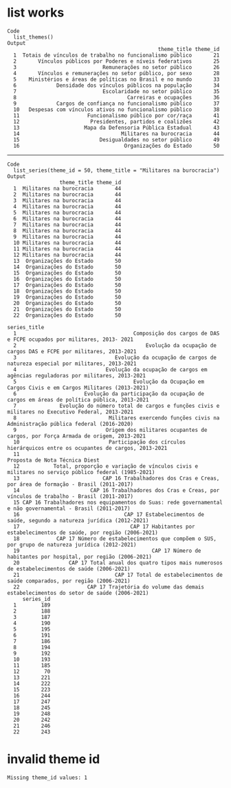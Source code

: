 # list works

    Code
      list_themes()
    Output
                                                     theme_title theme_id
      1  Totais de vínculos de trabalho no funcionalismo público       21
      2       Vínculos públicos por Poderes e níveis federativos       25
      3                            Remunerações no setor público       26
      4       Vínculos e remunerações no setor público, por sexo       28
      5    Ministérios e áreas de políticas no Brasil e no mundo       33
      6             Densidade dos vínculos públicos na população       34
      7                            Escolaridade no setor público       35
      8                                    Carreiras e ocupações       36
      9             Cargos de confiança no funcionalismo público       37
      10   Despesas com vínculos ativos no funcionalismo público       38
      11                      Funcionalismo público por cor/raça       41
      12                       Presidentes, partidos e coalizões       42
      13                     Mapa da Defensoria Pública Estadual       43
      14                                 Militares na burocracia       44
      15                          Desigualdades no setor público       49
      16                                  Organizações do Estado       50

---

    Code
      list_series(theme_id = 50, theme_title = "Militares na burocracia")
    Output
                     theme_title theme_id
      1  Militares na burocracia       44
      2  Militares na burocracia       44
      3  Militares na burocracia       44
      4  Militares na burocracia       44
      5  Militares na burocracia       44
      6  Militares na burocracia       44
      7  Militares na burocracia       44
      8  Militares na burocracia       44
      9  Militares na burocracia       44
      10 Militares na burocracia       44
      11 Militares na burocracia       44
      12 Militares na burocracia       44
      13  Organizações do Estado       50
      14  Organizações do Estado       50
      15  Organizações do Estado       50
      16  Organizações do Estado       50
      17  Organizações do Estado       50
      18  Organizações do Estado       50
      19  Organizações do Estado       50
      20  Organizações do Estado       50
      21  Organizações do Estado       50
      22  Organizações do Estado       50
                                                                                                       series_title
      1                                      Composição dos cargos de DAS e FCPE ocupados por militares, 2013- 2021
      2                                          Evolução da ocupação de cargos DAS e FCPE por militares, 2013-2021
      3                                Evolução da ocupação de cargos de natureza especial por militares, 2013-2021
      4                             Evolução da ocupação de cargos em agências reguladoras por militares, 2013-2021
      5                                      Evolução da Ocupação em Cargos Civis e em Cargos Militares (2013-2021)
      6                      Evolução da participação da ocupação de cargos em áreas de política pública, 2013-2021
      7              Evolução do número total de cargos e funções civis e militares no Executivo Federal, 2013-2021
      8                              Militares exercendo funções civis na Administração pública federal (2016-2020)
      9                             Origem dos militares ocupantes de cargos, por Força Armada de origem, 2013-2021
      10                             Participação dos círculos hierárquicos entre os ocupantes de cargos, 2013-2021
      11                                                                             Proposta de Nota Técnica Diest
      12           Total, proporção e variação de vínculos civis e militares no serviço público federal (1985-2021)
      13                           CAP 16 Trabalhadores dos Cras e Creas, por área de formação - Brasil (2011-2017)
      14                       CAP 16 Trabalhadores dos Cras e Creas, por vínculos de trabalho - Brasil (2011-2017)
      15 CAP 16 Trabalhadores nos equipamentos do Suas: rede governamental e não governamental - Brasil (2011-2017)
      16                                  CAP 17 Estabelecimentos de saúde, segundo a natureza jurídica (2012-2021)
      17                                    CAP 17 Habitantes por estabelecimentos de saúde, por região (2006-2021)
      18            CAP 17 Número de estabelecimentos que compõem o SUS, por grupo de natureza jurídica (2012-2021)
      19                                           CAP 17 Número de habitantes por hospital, por região (2006-2021)
      20                CAP 17 Total anual dos quatro tipos mais numerosos de estabelecimentos de saúde (2006-2021)
      21                               CAP 17 Total de estabelecimentos de saúde comparados, por região (2006-2021)
      22                      CAP 17 Trajetória do volume das demais estabelecimentos do setor de saúde (2006-2021)
         series_id
      1        189
      2        188
      3        187
      4        190
      5        195
      6        191
      7        186
      8        194
      9        192
      10       193
      11       185
      12        70
      13       221
      14       222
      15       223
      16       244
      17       247
      18       245
      19       248
      20       242
      21       246
      22       243

# invalid theme id

    Missing theme_id values: 1

